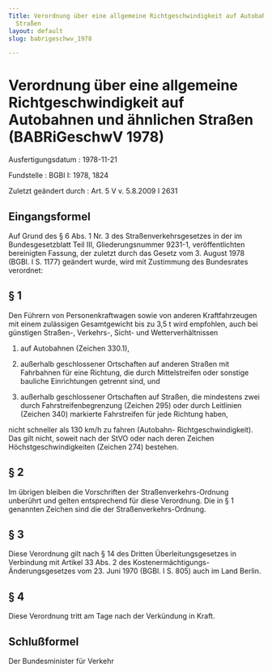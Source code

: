 ```yaml
---
Title: Verordnung über eine allgemeine Richtgeschwindigkeit auf Autobahnen und ähnlichen
  Straßen
layout: default
slug: babrigeschwv_1978

---
```


# Verordnung über eine allgemeine Richtgeschwindigkeit auf Autobahnen und ähnlichen Straßen (BABRiGeschwV 1978)

Ausfertigungsdatum
:   1978-11-21

Fundstelle
:   BGBl I: 1978, 1824

Zuletzt geändert durch
:   Art. 5 V v. 5.8.2009 I 2631


## Eingangsformel

Auf Grund des § 6 Abs. 1 Nr. 3 des Straßenverkehrsgesetzes in der im
Bundesgesetzblatt Teil III, Gliederungsnummer 9231-1, veröffentlichten
bereinigten Fassung, der zuletzt durch das Gesetz vom 3. August 1978
(BGBl. I S. 1177) geändert wurde, wird mit Zustimmung des Bundesrates
verordnet:


## § 1

Den Führern von Personenkraftwagen sowie von anderen Kraftfahrzeugen
mit einem zulässigen Gesamtgewicht bis zu 3,5 t wird empfohlen, auch
bei günstigen Straßen-, Verkehrs-, Sicht- und Wetterverhältnissen

1.  auf Autobahnen (Zeichen 330.1),


2.  außerhalb geschlossener Ortschaften auf anderen Straßen mit Fahrbahnen
    für eine Richtung, die durch Mittelstreifen oder sonstige bauliche
    Einrichtungen getrennt sind, und


3.  außerhalb geschlossener Ortschaften auf Straßen, die mindestens zwei
    durch Fahrstreifenbegrenzung (Zeichen 295) oder durch Leitlinien
    (Zeichen 340) markierte Fahrstreifen für jede Richtung haben,



nicht schneller als 130 km/h zu fahren (Autobahn-
Richtgeschwindigkeit). Das gilt nicht, soweit nach der StVO oder nach
deren Zeichen Höchstgeschwindigkeiten (Zeichen 274) bestehen.


## § 2

Im übrigen bleiben die Vorschriften der Straßenverkehrs-Ordnung
unberührt und gelten entsprechend für diese Verordnung. Die in § 1
genannten Zeichen sind die der Straßenverkehrs-Ordnung.


## § 3

Diese Verordnung gilt nach § 14 des Dritten Überleitungsgesetzes in
Verbindung mit Artikel 33 Abs. 2 des Kostenermächtigungs-
Änderungsgesetzes vom 23. Juni 1970 (BGBl. I S. 805) auch im Land
Berlin.


## § 4

Diese Verordnung tritt am Tage nach der Verkündung in Kraft.


## Schlußformel

Der Bundesminister für Verkehr

